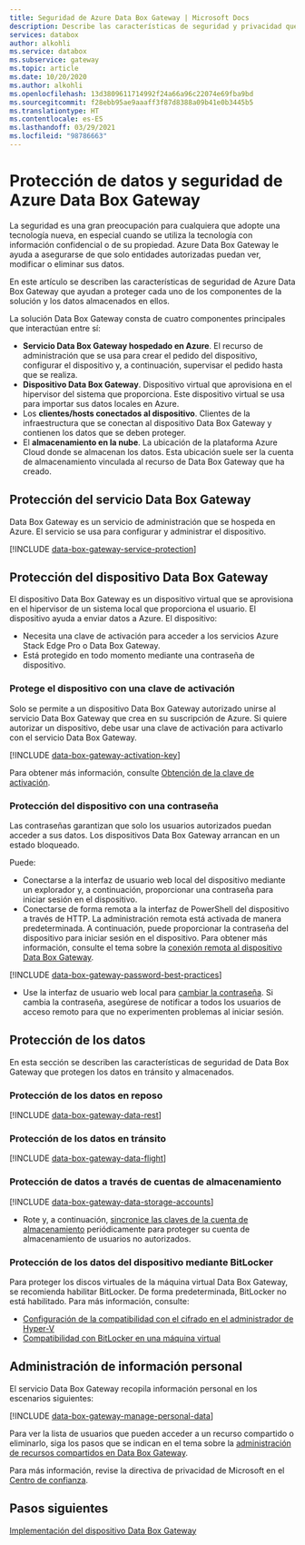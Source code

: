 ```yaml
---
title: Seguridad de Azure Data Box Gateway | Microsoft Docs
description: Describe las características de seguridad y privacidad que protegen el dispositivo virtual Azure Data Box Gateway, así como el servicio y los datos, tanto locales como en la nube.
services: databox
author: alkohli
ms.service: databox
ms.subservice: gateway
ms.topic: article
ms.date: 10/20/2020
ms.author: alkohli
ms.openlocfilehash: 13d3809611714992f24a66a96c22074e69fba9bd
ms.sourcegitcommit: f28ebb95ae9aaaff3f87d8388a09b41e0b3445b5
ms.translationtype: HT
ms.contentlocale: es-ES
ms.lasthandoff: 03/29/2021
ms.locfileid: "98786663"
---
```

# <a name="azure-data-box-gateway-security-and-data-protection"></a>Protección de datos y seguridad de Azure Data Box Gateway

La seguridad es una gran preocupación para cualquiera que adopte una tecnología nueva, en especial cuando se utiliza la tecnología con información confidencial o de su propiedad. Azure Data Box Gateway le ayuda a asegurarse de que solo entidades autorizadas puedan ver, modificar o eliminar sus datos.

En este artículo se describen las características de seguridad de Azure Data Box Gateway que ayudan a proteger cada uno de los componentes de la solución y los datos almacenados en ellos.

La solución Data Box Gateway consta de cuatro componentes principales que interactúan entre sí:

- **Servicio Data Box Gateway hospedado en Azure**. El recurso de administración que se usa para crear el pedido del dispositivo, configurar el dispositivo y, a continuación, supervisar el pedido hasta que se realiza.
- **Dispositivo Data Box Gateway**. Dispositivo virtual que aprovisiona en el hipervisor del sistema que proporciona. Este dispositivo virtual se usa para importar sus datos locales en Azure.
- Los **clientes/hosts conectados al dispositivo**. Clientes de la infraestructura que se conectan al dispositivo Data Box Gateway y contienen los datos que se deben proteger.
- El **almacenamiento en la nube**. La ubicación de la plataforma Azure Cloud donde se almacenan los datos. Esta ubicación suele ser la cuenta de almacenamiento vinculada al recurso de Data Box Gateway que ha creado.

## <a name="data-box-gateway-service-protection"></a>Protección del servicio Data Box Gateway

Data Box Gateway es un servicio de administración que se hospeda en Azure. El servicio se usa para configurar y administrar el dispositivo.

[!INCLUDE [data-box-gateway-service-protection](../../includes/data-box-gateway-service-protection.md)]

## <a name="data-box-gateway-device-protection"></a>Protección del dispositivo Data Box Gateway

El dispositivo Data Box Gateway es un dispositivo virtual que se aprovisiona en el hipervisor de un sistema local que proporciona el usuario. El dispositivo ayuda a enviar datos a Azure. El dispositivo:

- Necesita una clave de activación para acceder a los servicios Azure Stack Edge Pro o Data Box Gateway.
- Está protegido en todo momento mediante una contraseña de dispositivo.
<!---  secure boot enabled.
- Runs Windows Defender Device Guard. Device Guard allows you to run only trusted applications that you define in your code integrity policies.-->

### <a name="protect-the-device-via-activation-key"></a>Protege el dispositivo con una clave de activación

Solo se permite a un dispositivo Data Box Gateway autorizado unirse al servicio Data Box Gateway que crea en su suscripción de Azure. Si quiere autorizar un dispositivo, debe usar una clave de activación para activarlo con el servicio Data Box Gateway.

[!INCLUDE [data-box-gateway-activation-key](../../includes/data-box-gateway-activation-key.md)]

Para obtener más información, consulte [Obtención de la clave de activación](data-box-gateway-deploy-prep.md#get-the-activation-key).

### <a name="protect-the-device-via-password"></a>Protección del dispositivo con una contraseña

Las contraseñas garantizan que solo los usuarios autorizados puedan acceder a sus datos. Los dispositivos Data Box Gateway arrancan en un estado bloqueado.

Puede:

- Conectarse a la interfaz de usuario web local del dispositivo mediante un explorador y, a continuación, proporcionar una contraseña para iniciar sesión en el dispositivo.
- Conectarse de forma remota a la interfaz de PowerShell del dispositivo a través de HTTP. La administración remota está activada de manera predeterminada. A continuación, puede proporcionar la contraseña del dispositivo para iniciar sesión en el dispositivo. Para obtener más información, consulte el tema sobre la [conexión remota al dispositivo Data Box Gateway](data-box-gateway-connect-powershell-interface.md#connect-to-the-powershell-interface).

[!INCLUDE [data-box-gateway-password-best-practices](../../includes/data-box-gateway-password-best-practices.md)]
- Use la interfaz de usuario web local para [cambiar la contraseña](data-box-gateway-manage-access-power-connectivity-mode.md#manage-device-access). Si cambia la contraseña, asegúrese de notificar a todos los usuarios de acceso remoto para que no experimenten problemas al iniciar sesión.

## <a name="protect-your-data"></a>Protección de los datos

En esta sección se describen las características de seguridad de Data Box Gateway que protegen los datos en tránsito y almacenados.

### <a name="protect-data-at-rest"></a>Protección de los datos en reposo

[!INCLUDE [data-box-gateway-data-rest](../../includes/data-box-gateway-data-rest.md)]

### <a name="protect-data-in-flight"></a>Protección de los datos en tránsito

[!INCLUDE [data-box-gateway-data-flight](../../includes/data-box-gateway-data-flight.md)]

### <a name="protect-data-using-storage-accounts"></a>Protección de datos a través de cuentas de almacenamiento

[!INCLUDE [data-box-gateway-data-storage-accounts](../../includes/data-box-gateway-protect-data-storage-accounts.md)]

- Rote y, a continuación, [sincronice las claves de la cuenta de almacenamiento](data-box-gateway-manage-shares.md#sync-storage-keys) periódicamente para proteger su cuenta de almacenamiento de usuarios no autorizados.

### <a name="protect-the-device-data-using-bitlocker"></a>Protección de los datos del dispositivo mediante BitLocker

Para proteger los discos virtuales de la máquina virtual Data Box Gateway, se recomienda habilitar BitLocker. De forma predeterminada, BitLocker no está habilitado. Para más información, consulte:

- [Configuración de la compatibilidad con el cifrado en el administrador de Hyper-V](/windows-server/virtualization/hyper-v/learn-more/generation-2-virtual-machine-security-settings-for-hyper-v#encryption-support-settings-in-hyper-v-manager)
- [Compatibilidad con BitLocker en una máquina virtual](https://kb.vmware.com/s/article/2036142)

## <a name="manage-personal-information"></a>Administración de información personal

El servicio Data Box Gateway recopila información personal en los escenarios siguientes:

[!INCLUDE [data-box-gateway-manage-personal-data](../../includes/data-box-gateway-manage-personal-data.md)]

Para ver la lista de usuarios que pueden acceder a un recurso compartido o eliminarlo, siga los pasos que se indican en el tema sobre la [administración de recursos compartidos en Data Box Gateway](data-box-gateway-manage-shares.md).

Para más información, revise la directiva de privacidad de Microsoft en el [Centro de confianza](https://www.microsoft.com/trustcenter).

## <a name="next-steps"></a>Pasos siguientes

[Implementación del dispositivo Data Box Gateway](data-box-gateway-deploy-prep.md)

